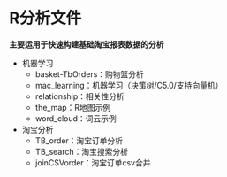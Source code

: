 
# R分析文件 

**主要运用于快速构建基础淘宝报表数据的分析**

+ 机器学习
    + basket-TbOrders：购物篮分析
    + mac_learning：机器学习（决策树/C5.0/支持向量机）
    + relationship：相关性分析
    + the_map：R地图示例
    + word_cloud：词云示例
+ 淘宝分析
    + TB_order：淘宝订单分析
    + TB_search：淘宝搜索分析
    + joinCSVorder：淘宝订单csv合并
	